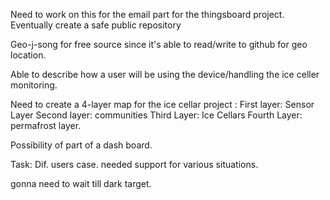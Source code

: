 Need to work on this for the email part for the thingsboard project. Eventually create a safe public repository 

Geo-j-song for free source since it's able to read/write to github for geo location. 

Able to describe how a user will be using the device/handling the ice celler monitoring. 

Need to create a 4-layer map for the ice cellar project :
First layer: Sensor Layer
Second layer: communities
Third Layer: Ice Cellars
Fourth Layer: permafrost layer. 

Possibility of part of a dash board. 

Task: Dif. users case. 
needed support for various situations. 

gonna need to wait till dark target. 
